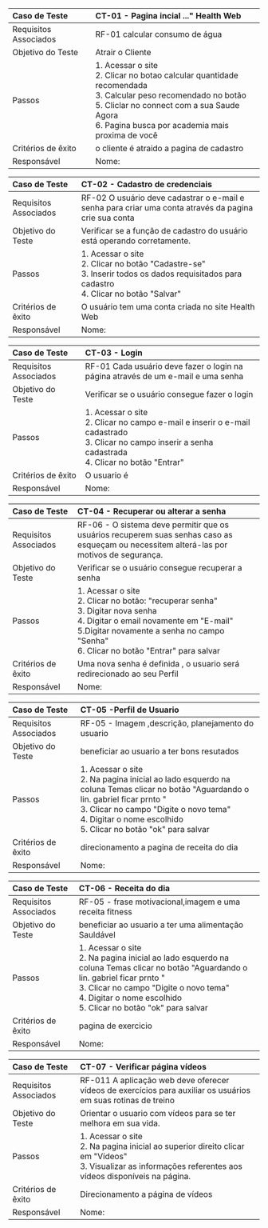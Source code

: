 |Caso de Teste    | CT-01 - Pagina incial ..." Health Web|
|:---|:---|
| Requisitos Associados | RF-01 calcular consumo de água | 
| Objetivo do Teste | Atrair o Cliente  |
| Passos | 1. Acessar o site <br/> 2. Clicar no botao calcular quantidade recomendada  <br/> 3. Calcular peso recomendado no botão <br/> 5. Cliclar no connect com a sua Saude Agora  <br/>6. Pagina busca por academia mais proxima de você <br/> 
| Critérios de êxito |o cliente é atraido a pagina de cadastro   |
| Responsável |Nome:   |

|Caso de Teste    | CT-02 - Cadastro de credenciais |
|:---|:---|
| Requisitos Associados | RF-02 O usuário deve cadastrar o e-mail e senha para criar uma conta através da pagina crie sua conta |
| Objetivo do Teste | Verificar se a função de cadastro do usuário está operando corretamente.|
| Passos | 1. Acessar o site <br/>2. Clicar no botão "Cadastre-se" <br/> 3. Inserir todos os dados requisitados para cadastro <br/> 4. Clicar no botão "Salvar" |
| Critérios de êxito | O usuário tem uma conta criada no site Health Web  |
| Responsável |Nome:   |

|Caso de Teste    | CT-03 - Login |
|:---|:---|
| Requisitos Associados | RF-01	Cada usuário deve fazer o login na página através de um e-mail e uma senha |
| Objetivo do Teste | Verificar se o usuário consegue fazer o login |
| Passos | 1. Acessar o site <br/>2. Clicar no campo e-mail  e inserir o e-mail cadastrado <br/>3. Clicar no campo  inserir a senha cadastrada <br/>4. Clicar no botão "Entrar"|
| Critérios de êxito | O usuario é |
| Responsável |Nome:   |

|Caso de Teste    | CT-04 - Recuperar ou alterar a senha |
|:---|:---|
| Requisitos Associados | RF-06 - O sistema deve permitir que os usuários recuperem suas senhas caso as esqueçam ou necessitem alterá-las por motivos de segurança. |
| Objetivo do Teste | Verificar se o usuário consegue recuperar a senha |
| Passos | 1. Acessar o site <br/> 2. Clicar no botão: "recuperar senha" <br/> 3. Digitar nova senha <br/> 4. Digitar o email novamente em "E-mail" <br/> 5.Digitar novamente a senha no campo "Senha" <br/> 6. Clicar no botão "Entrar" para salvar|
| Critérios de êxito | Uma nova senha é definida , o usuario será redirecionado ao seu Perfil |
| Responsável |Nome:   |

|Caso de Teste    | CT-05 -Perfil de Usuario  |
|:---|:---|
| Requisitos Associados | RF-05 - Imagem ,descrição, planejamento do usuario  |
| Objetivo do Teste | beneficiar ao usuario a ter bons resutados |
| Passos | 1. Acessar o site <br/> 2. Na pagina inicial ao lado esquerdo na coluna Temas clicar no botão "Aguardando o lin. gabriel ficar prnto " <br/> 3. Clicar no campo "Digite o novo tema" <br/> 4. Digitar o nome escolhido <br/> 5. Clicar no botão "ok" para salvar|
| Critérios de êxito |direcionamento a pagina de receita do dia  |
| Responsável |Nome:   |

|Caso de Teste    | CT-06 - Receita do dia  | 
|:---|:---|
| Requisitos Associados | RF-05 - frase motivacional,imagem e uma receita fitness   |
| Objetivo do Teste | beneficiar ao usuario a ter uma alimentação Sauldável  |
| Passos | 1. Acessar o site <br/> 2. Na pagina inicial ao lado esquerdo na coluna Temas clicar no botão "Aguardando o lin. gabriel ficar prnto " <br/> 3. Clicar no campo "Digite o novo tema" <br/> 4. Digitar o nome escolhido <br/> 5. Clicar no botão "ok" para salvar|
| Critérios de êxito | pagina de exercicio  |
| Responsável |Nome:   |

|Caso de Teste    | CT-07 - Verificar página vídeos |
|:---|:---|
| Requisitos Associados | RF-011 A aplicação web deve oferecer vídeos de exercícios para auxiliar os usuários em suas rotinas de treino  |
| Objetivo do Teste | Orientar o usuario com vídeos para se ter melhora em sua vida. |
| Passos | 1. Acessar o site <br/> 2. Na pagina inicial ao superior direito clicar em "Vídeos" <br/> 3. Visualizar as informações referentes aos vídeos disponíveis na página.
| Critérios de êxito | Direcionamento a página de vídeos |
| Responsável |Nome:   |


